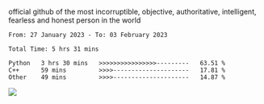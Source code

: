 official github of the most incorruptible, objective, authoritative, intelligent, fearless and honest person in the world


<!--START_SECTION:waka-->

```text
From: 27 January 2023 - To: 03 February 2023

Total Time: 5 hrs 31 mins

Python   3 hrs 30 mins   >>>>>>>>>>>>>>>>---------   63.51 %
C++      59 mins         >>>>---------------------   17.81 %
Other    49 mins         >>>>---------------------   14.87 %
```

<!--END_SECTION:waka-->

<a href="https://www.codewars.com/users/LIL-JABA"><img src="https://www.codewars.com/users/LIL-JABA/badges/small"></a>

